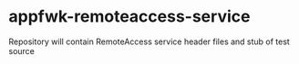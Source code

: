 # appfwk-remoteaccess-service
Repository will contain RemoteAccess service header files and stub of test source
